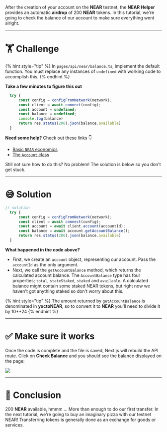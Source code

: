 After the creation of your account on the **NEAR** testnet, the **NEAR Helper** provides an automatic **airdrop** of 200 **NEAR** tokens. In this tutorial, we're going to check the balance of our account to make sure everything went alright.

---

# 🏋️ Challenge

{% hint style="tip" %}
In `pages/api/near/balance.ts`, implement the default function. You must replace any instances of `undefined` with working code to accomplish this.
{% endhint %}

**Take a few minutes to figure this out**

```typescript
  try {
      const config = configFromNetwork(network);
      const client = await connect(config);
      const account = undefined;
      const balance = undefined;
      console.log(balance)
      return res.status(200).json(balance.available)
  }
```

**Need some help?** Check out these links 👇

- [Basic `NEAR` economics](https://docs.near.org/docs/concepts/gas)
- [The `Account` class](https://near.github.io/near-api-js/classes/account.account-1.html)

Still not sure how to do this? No problem! The solution is below so you don't get stuck.

---

# 😅 Solution

```typescript
// solution
  try {
      const config = configFromNetwork(network);
      const client = await connect(config);
      const account = await client.account(accountId);
      const balance = await account.getAccountBalance();
      return res.status(200).json(balance.available)
  }
```

**What happened in the code above?**

- First, we create an `account` object, representing our account. Pass the `accountId` as the only argument.
- Next, we call the `getAccountBalance` method, which returns the calculated account balance. The `AccountBalance` type has four properties; `total`, `stateStaked`, `staked` and `available`. A calculated balance might contain some staked NEAR tokens, but right now we haven't got anything staked so don't worry about this.

{% hint style="tip" %}
The amount returned by `getAccountBalance` is denominated in **yoctoNEAR**, so to convert it to **NEAR** you'll need to divide it by 10\*\*24
{% endhint %}

---

# ✅ Make sure it works

Once the code is complete and the file is saved, Next.js will rebuild the API route. Click on **Check Balance** and you should see the balance displayed on the page:

![](https://raw.githubusercontent.com/figment-networks/learn-web3-dapp/main/markdown/__images__/near/near-balance.gif)

---

# 🏁 Conclusion

200 **NEAR** available, hmmm ... More than enough to do our first transfer. In the next tutorial, we're going to buy an imaginary pizza with our testnet NEAR! Transferring tokens is generally done as an exchange for goods or services.
